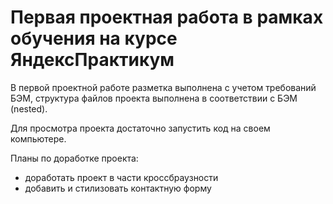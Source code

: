# Первая проектная работа в рамках обучения на курсе ЯндексПрактикум 
  
В первой проектной работе разметка выполнена с учетом требований БЭМ, 
структура файлов проекта выполнена в соответствии с БЭМ (nested). 
 
Для просмотра проекта достаточно запустить код на своем компьютере. 
  
Планы по доработке проекта: 
* доработать проект в части кроссбраузности
* добавить и стилизовать контактную форму